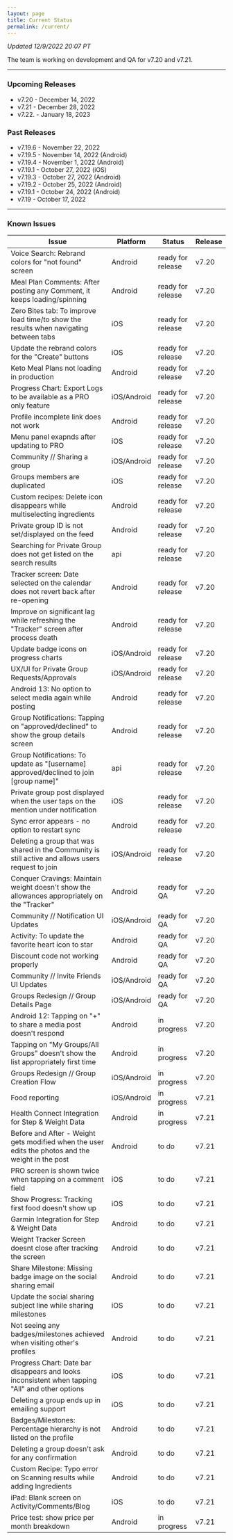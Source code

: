 ```yaml
---
layout: page
title: Current Status
permalink: /current/
---
```


_Updated 12/9/2022 20:07 PT_

The team is working on development and QA for v7.20 and v7.21.

***

### Upcoming Releases
- v7.20   - December 14, 2022
- v7.21   - December 28, 2022
- v7.22.  - January 18, 2023
 
### Past Releases
- v7.19.6 - November 22, 2022
- v7.19.5 - November 14, 2022 (Android)
- v7.19.4 - November 1, 2022 (Android)
- v7.19.1 - October 27, 2022 (iOS)
- v7.19.3 - October 27, 2022 (Android)
- v7.19.2 - October 25, 2022 (Android)
- v7.19.1 - October 24, 2022 (Android)
- v7.19   - October 17, 2022


***

### Known Issues

|Issue                          |Platform   | Status    | Release           |
| ---                           | ---       | ---       | ---               |
|Voice Search: Rebrand colors for "not found" screen|Android |ready for release| v7.20|
|Meal Plan Comments: After posting any Comment, it keeps loading/spinning |Android |ready for release| v7.20|
|Zero Bites tab: To improve load time/to show the results when navigating between tabs |iOS |ready for release| v7.20|
|Update the rebrand colors for the "Create" buttons |iOS |ready for release| v7.20|
|Keto Meal Plans not loading in production|Android |ready for release| v7.20|
|Progress Chart: Export Logs to be available as a PRO only feature| iOS/Android |ready for release| v7.20|
|Profile incomplete link does not work |Android |ready for release| v7.20|
|Menu panel exapnds after updating to PRO |iOS |ready for release| v7.20|
|Community // Sharing a group |iOS/Android |ready for release| v7.20|
|Groups members are duplicated |iOS |ready for release| v7.20|
|Custom recipes: Delete icon disappears while multiselecting ingredients |Android |ready for release| v7.20|
|Private group ID is not set/displayed on the feed|Android |ready for release| v7.20|
|Searching for Private Group does not get listed on the search results|api |ready for release| v7.20|
|Tracker screen: Date selected on the calendar does not revert back after re-opening|Android |ready for release| v7.20|
|Improve on significant lag while refreshing the "Tracker" screen after process death |Android |ready for release| v7.20|
|Update badge icons on progress charts |iOS/Android |ready for release| v7.20|
|UX/UI for Private Group Requests/Approvals|iOS/Android |ready for release | v7.20|
|Android 13: No option to select media again while posting |Android |ready for release| v7.20|
|Group Notifications: Tapping on "approved/declined" to show the group details screen |Android |ready for release| v7.20|
|Group Notifications: To update as "[username] approved/declined to join [group name]" |api |ready for release| v7.20|
|Private group post displayed when the user taps on the mention under notification|iOS |ready for release| v7.20|
|Sync error appears - no option to restart sync |Android |ready for release| v7.20|
|Deleting a group that was shared in the Community is still active and allows users request to join|iOS/Android |ready for release| v7.20|
|Conquer Cravings: Maintain weight doesn't show the allowances appropriately on the "Tracker"|Android |ready for QA| v7.20|
|Community // Notification UI Updates|iOS/Android |ready for QA| v7.20|
|Activity: To update the favorite heart icon to star |Android |ready for QA| v7.20|
|Discount code not working properly |Android |ready for QA| v7.20|
|Community // Invite Friends UI Updates|iOS/Android |ready for QA| v7.20|
|Groups Redesign // Group Details Page|iOS/Android |ready for QA| v7.20|
|Android 12: Tapping on "+" to share a media post doesn't respond |Android |in progress| v7.20|
|Tapping on "My Groups/All Groups" doesn't show the list appropriately first time |Android |in progress| v7.20|
|Groups Redesign // Group Creation Flow|iOS/Android |in progress| v7.20|
|Food reporting|iOS/Android |in progress| v7.21|
|Health Connect Integration for Step & Weight Data |Android|in progress| v7.21|
|Before and After - Weight gets modified when the user edits the photos and the weight in the post |Android |to do| v7.21|
|PRO screen is shown twice when tapping on a comment field |iOS|to do| v7.21|
|Show Progress: Tracking first food doesn't show up |iOS|to do| v7.21|
|Garmin Integration for Step & Weight Data |Android|to do| v7.21|
|Weight Tracker Screen doesnt close after tracking the screen |Android|to do| v7.21|
|Share Milestone: Missing badge image on the social sharing email |Android|to do| v7.21|
|Update the social sharing subject line while sharing milestones |iOS|to do| v7.21|
|Not seeing any badges/milestones achieved when visiting other's profiles |Android|to do| v7.21|
|Progress Chart: Date bar disappears and looks inconsistent when tapping "All" and other options |iOS|to do| v7.21|
|Deleting a group ends up in emailing support |iOS|to do| v7.21|
|Badges/Milestones: Percentage hierarchy is not listed on the profile |Android|to do| v7.21|
|Deleting a group doesn't ask for any confirmation|Android|to do| v7.21|
|Custom Recipe: Typo error on Scanning results while adding Ingredients |Android|to do| v7.21|
|iPad: Blank screen on Activity/Comments/Blog |iOS|to do| v7.21|
|Price test: show price per month breakdown|Android |in progress| v7.21|
